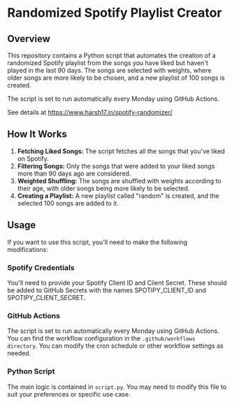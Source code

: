 # Randomized Spotify Playlist Creator


## Overview
This repository contains a Python script that automates the creation of a randomized Spotify playlist from the songs you have liked but haven't played in the last 90 days. The songs are selected with weights, where older songs are more likely to be chosen, and a new playlist of 100 songs is created. 

The script is set to run automatically every Monday using GitHub Actions.

See details at https://www.harsh17.in/spotify-randomizer/

## How It Works
1. **Fetching Liked Songs:** The script fetches all the songs that you've liked on Spotify.
2. **Filtering Songs:** Only the songs that were added to your liked songs more than 90 days ago are considered.
3. **Weighted Shuffling:** The songs are shuffled with weights according to their age, with older songs being more likely to be selected.
4. **Creating a Playlist:** A new playlist called "random" is created, and the selected 100 songs are added to it.

## Usage
If you want to use this script, you'll need to make the following modifications:

### Spotify Credentials
You'll need to provide your Spotify Client ID and Client Secret. These should be added to GitHub Secrets with the names SPOTIPY_CLIENT_ID and SPOTIPY_CLIENT_SECRET.

### GitHub Actions
The script is set to run automatically every Monday using GitHub Actions. You can find the workflow configuration in the `.github/workflows directory`. You can modify the cron schedule or other workflow settings as needed.

### Python Script
The main logic is contained in `script.py`. You may need to modify this file to suit your preferences or specific use case.



